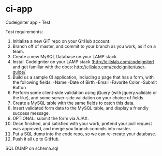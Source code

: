 # ci-app
Codeigniter app - Test

Test requirements:

1. Initialize a new GIT repo on your GitHub account.
2. Branch off of master, and commit to your branch as you work, as if on a team.
3. Create a new MySQL Database on your LAMP stack.
4. Install CodeIgniter on your LAMP stack (http://ellislab.com/codeigniter) and get familiar with the docs: http://ellislab.com/codeigniter/user-guide/
5. Build us a sample CI application, including a page that has a form, with the following fields:
    -Name 
    -Date of Birth
    -Email
    -Favorite Color
    -Submit Button
6. Perform some client-side validation using jQuery (with jquery.validate or the like), and some server-side validation on your choice of fields.
7. Create a MySQL table with the same fields to catch this data.
8. Insert validated form data to the MySQL table, and display a friendly success message.
9. OPTIONAL: submit the form via AJAX.
10. Once finished, and satisfied with your work, pretend your pull request was approved, and merge you branch commits into master.
11. Put a SQL dump into the code repo, so we can re-create your database.
12. Push it all up to GitHub.


SQL DUMP on schema.sql

